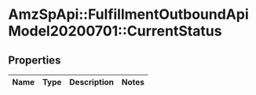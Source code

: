 # AmzSpApi::FulfillmentOutboundApiModel20200701::CurrentStatus

## Properties
Name | Type | Description | Notes
------------ | ------------- | ------------- | -------------

